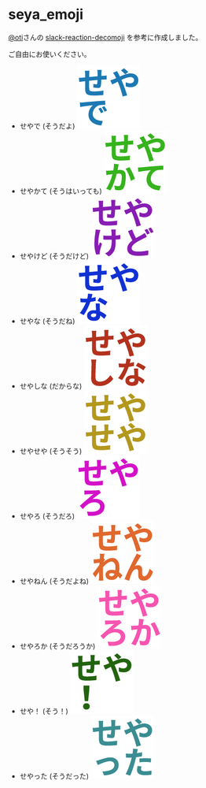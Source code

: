 # seya_emoji

[@oti](https://github.com/oti)さんの [slack-reaction-decomoji](https://github.com/oti/slack-reaction-decomoji) を参考に作成しました。

ご自由にお使いください。

 - せやで (そうだよ) ![seyade](https://raw.githubusercontent.com/masuP9/seya_emoji/master/%E3%82%AB%E3%82%B9%E3%82%BF%E3%83%A0%E7%B5%B5%E6%96%87%E5%AD%97%E3%80%8C%E3%81%9B%E3%82%84%E3%80%8D%E3%82%B7%E3%83%AA%E3%83%BC%E3%82%BA-assets/seyade.png)
 - せやかて (そうはいっても) ![seyakate](https://raw.githubusercontent.com/masuP9/seya_emoji/master/%E3%82%AB%E3%82%B9%E3%82%BF%E3%83%A0%E7%B5%B5%E6%96%87%E5%AD%97%E3%80%8C%E3%81%9B%E3%82%84%E3%80%8D%E3%82%B7%E3%83%AA%E3%83%BC%E3%82%BA-assets/seyakate.png)
 - せやけど (そうだけど) ![seyakedo](https://raw.githubusercontent.com/masuP9/seya_emoji/master/%E3%82%AB%E3%82%B9%E3%82%BF%E3%83%A0%E7%B5%B5%E6%96%87%E5%AD%97%E3%80%8C%E3%81%9B%E3%82%84%E3%80%8D%E3%82%B7%E3%83%AA%E3%83%BC%E3%82%BA-assets/seyakedo.png)
 - せやな (そうだね) ![seyana](https://raw.githubusercontent.com/masuP9/seya_emoji/master/%E3%82%AB%E3%82%B9%E3%82%BF%E3%83%A0%E7%B5%B5%E6%96%87%E5%AD%97%E3%80%8C%E3%81%9B%E3%82%84%E3%80%8D%E3%82%B7%E3%83%AA%E3%83%BC%E3%82%BA-assets/seyana.png)
 - せやしな (だからな) ![seyashina](https://raw.githubusercontent.com/masuP9/seya_emoji/master/%E3%82%AB%E3%82%B9%E3%82%BF%E3%83%A0%E7%B5%B5%E6%96%87%E5%AD%97%E3%80%8C%E3%81%9B%E3%82%84%E3%80%8D%E3%82%B7%E3%83%AA%E3%83%BC%E3%82%BA-assets/seyashina.png)
 - せやせや (そうそう) ![seyaseya](https://raw.githubusercontent.com/masuP9/seya_emoji/master/%E3%82%AB%E3%82%B9%E3%82%BF%E3%83%A0%E7%B5%B5%E6%96%87%E5%AD%97%E3%80%8C%E3%81%9B%E3%82%84%E3%80%8D%E3%82%B7%E3%83%AA%E3%83%BC%E3%82%BA-assets/seyaseya.png)
 - せやろ (そうだろ) ![seyaro](https://raw.githubusercontent.com/masuP9/seya_emoji/master/%E3%82%AB%E3%82%B9%E3%82%BF%E3%83%A0%E7%B5%B5%E6%96%87%E5%AD%97%E3%80%8C%E3%81%9B%E3%82%84%E3%80%8D%E3%82%B7%E3%83%AA%E3%83%BC%E3%82%BA-assets/seyaro.png)
 - せやねん (そうだよね) ![seyanen](https://raw.githubusercontent.com/masuP9/seya_emoji/master/%E3%82%AB%E3%82%B9%E3%82%BF%E3%83%A0%E7%B5%B5%E6%96%87%E5%AD%97%E3%80%8C%E3%81%9B%E3%82%84%E3%80%8D%E3%82%B7%E3%83%AA%E3%83%BC%E3%82%BA-assets/seyanen.png)
 - せやろか (そうだろうか) ![seyaroka](https://raw.githubusercontent.com/masuP9/seya_emoji/master/%E3%82%AB%E3%82%B9%E3%82%BF%E3%83%A0%E7%B5%B5%E6%96%87%E5%AD%97%E3%80%8C%E3%81%9B%E3%82%84%E3%80%8D%E3%82%B7%E3%83%AA%E3%83%BC%E3%82%BA-assets/seyaroka.png)
 - せや！ (そう！) ![seya](https://raw.githubusercontent.com/masuP9/seya_emoji/master/%E3%82%AB%E3%82%B9%E3%82%BF%E3%83%A0%E7%B5%B5%E6%96%87%E5%AD%97%E3%80%8C%E3%81%9B%E3%82%84%E3%80%8D%E3%82%B7%E3%83%AA%E3%83%BC%E3%82%BA-assets/seya.png)
 - せやった (そうだった) ![seyatta](https://raw.githubusercontent.com/masuP9/seya_emoji/master/%E3%82%AB%E3%82%B9%E3%82%BF%E3%83%A0%E7%B5%B5%E6%96%87%E5%AD%97%E3%80%8C%E3%81%9B%E3%82%84%E3%80%8D%E3%82%B7%E3%83%AA%E3%83%BC%E3%82%BA-assets/seyatta.png)
